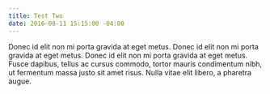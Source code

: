 ```yaml
---
title: Test Two
date: 2016-08-11 15:15:00 -04:00
---
```


Donec id elit non mi porta gravida at eget metus. Donec id elit non mi porta gravida at eget metus. Donec id elit non mi porta gravida at eget metus. Fusce dapibus, tellus ac cursus commodo, tortor mauris condimentum nibh, ut fermentum massa justo sit amet risus. Nulla vitae elit libero, a pharetra augue.
